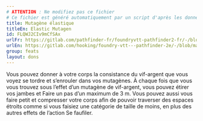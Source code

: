 ```yaml
---
# ATTENTION : Ne modifiez pas ce fichier
# Ce fichier est généré automatiquement par un script d'après les données du module Foundry VTT officiel et de sa traduction
title: Mutagène élastique
titleEn: Elastic Mutagen
id: FLQWJ2CIv9mCfSAx
urlFr: https://gitlab.com/pathfinder-fr/foundryvtt-pathfinder2-fr/-/blob/master/data/feats/FLQWJ2CIv9mCfSAx.htm
urlEn: https://gitlab.com/hooking/foundry-vtt---pathfinder-2e/-/blob/master/packs/data/feats.db/elastic-mutagen.json
group: feats
layout: dons
---
```

Vous pouvez donner à votre corps la consistance du vif-argent que vous voyez se tordre et s’enrouler dans vos mutagènes. À chaque fois que vous vous trouvez sous l’effet d’un mutagène de vif-argent, vous pouvez étirer vos jambes et Faire un pas d’un maximum de 3 m. Vous pouvez aussi vous faire petit et compresser votre corps afin de pouvoir traverser des espaces étroits comme si vous faisiez une catégorie de taille de moins, en plus des autres effets de l’action Se faufiler.


